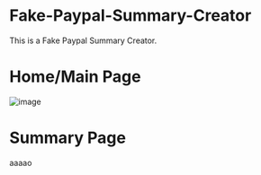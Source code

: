 # Fake-Paypal-Summary-Creator
This is a Fake Paypal Summary Creator.

# Home/Main Page
![image](https://github.com/aditeyapatakoti/Fake-Paypal-Summary-Creator/assets/83433323/e33dc566-05a6-4089-8cc6-e0cfbeb8eee7)


# Summary Page
aaaao
